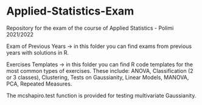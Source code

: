 # Applied-Statistics-Exam
Repository for the exam of the course of Applied Statistics - Polimi 2021/2022

Exam of Previous Years -> in this folder you can find exams from previous years with solutions in R.

Exercises Templates -> in this folder you can find R code templates for the most common types of exercises. These include: ANOVA, Classification (2 or 3 classes), Clustering, Tests on Gaussianity, Linear Models, MANOVA, PCA, Repeated Measures.

The mcshapiro.test function is provided for testing multivariate Gaussianity.
